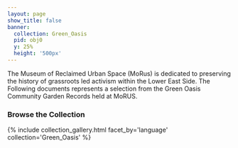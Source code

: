 ```yaml
---
layout: page
show_title: false
banner:
  collection: Green_Oasis
  pid: obj0
  y: 25%
  height: '500px'
---
```


The Museum of Reclaimed Urban Space (MoRus) is dedicated to preserving the history of grassroots led activism within the Lower East Side. The Following documents represents a selection from the Green Oasis Community Garden Records held at MoRUS. 

### Browse the Collection

{% include collection_gallery.html facet_by='language' collection='Green_Oasis' %}
